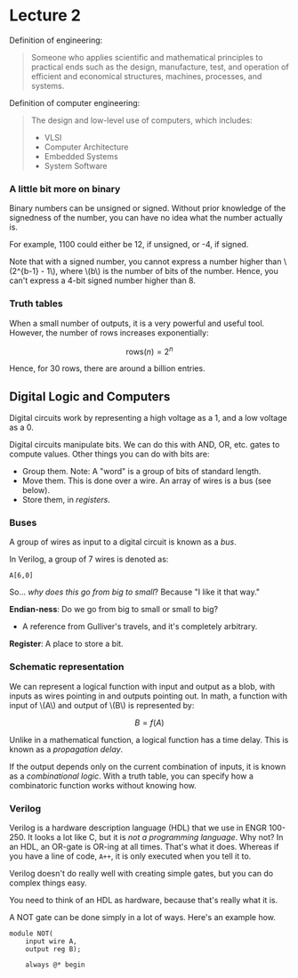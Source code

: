# Lecture 2

Definition of engineering:

> Someone who applies scientific and mathematical principles to practical ends such as the design, manufacture, test, and operation of efficient and economical structures, machines, processes, and systems.

Definition of computer engineering:

> The design and low-level use of computers, which includes:
> * VLSI
> * Computer Architecture
> * Embedded Systems
> * System Software

### A little bit more on binary

Binary numbers can be unsigned or signed. Without prior knowledge of the signedness of the number, you can have no idea what the number actually is.

For example, 1100 could either be 12, if unsigned, or -4, if signed.

Note that with a signed number, you cannot express a number higher than \\(2^{b-1} - 1\\), where \\(b\\) is the number of bits of the number. Hence, you can't express a 4-bit signed number higher than 8.

### Truth tables

When a small number of outputs, it is a very powerful and useful tool. However, the number of rows increases exponentially:

$$\text{rows}(n) = 2^n$$

Hence, for 30 rows, there are around a billion entries.

## Digital Logic and Computers

Digital circuits work by representing a high voltage as a 1, and a low voltage as a 0.

Digital circuits manipulate bits. We can do this with AND, OR, etc. gates to compute values. Other things you can do with bits are:
* Group them. Note: A "word" is a group of bits of standard length.
* Move them. This is done over a wire. An array of wires is a bus (see below).
* Store them, in *registers.*

### Buses

A group of wires as input to a digital circuit is known as a *bus*.

In Verilog, a group of 7 wires is denoted as:

```
A[6,0]
```

So... *why does this go from big to small*? Because "I like it that way."

**Endian-ness**: Do we go from big to small or small to big?
* A reference from Gulliver's travels, and it's completely arbitrary.

**Register**: A place to store a bit.

### Schematic representation

We can represent a logical function with input and output as a blob, with inputs as wires pointing in and outputs pointing out. In math, a function with input of \\(A\\) and output of \\(B\\) is represented by:

$$B = f(A)$$

Unlike in a mathematical function, a logical function has a time delay. This is known as a *propagation delay*.

If the output depends only on the current combination of inputs, it is known as a *combinational logic*. With a truth table, you can specify how a combinatoric function works without knowing how. 

### Verilog

Verilog is a hardware description language (HDL) that we use in ENGR 100-250. It looks a lot like C, but it is *not a programming language*. Why not? In an HDL, an OR-gate is OR-ing at all times. That's what it does. Whereas if you have a line of code, `A++`, it is only executed when you tell it to.

Verilog doesn't do really well with creating simple gates, but you can do complex things easy.

You need to think of an HDL as hardware, because that's really what it is.

A NOT gate can be done simply in a lot of ways. Here's an example how.

```
module NOT(
    input wire A,
    output reg B);
    
    always @* begin
```

